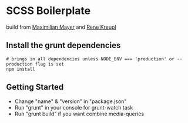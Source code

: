 # SCSS Boilerplate
build from [Maximilian Mayer](http://twitter.com/maximilianmayer/) and [Rene Kreupl](http://www.renekreupl.de/)

## Install the grunt dependencies
	# brings in all dependencies unless NODE_ENV === 'production' or --production flag is set
	npm install

## Getting Started
- Change "name" & "version" in "package.json"
- Run "grunt" in your console for grunt-watch task
- Run "grunt build" if you want combine media-queries
